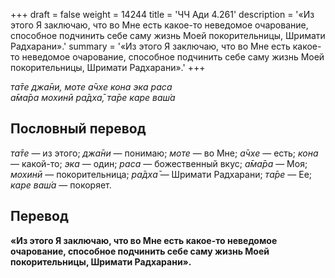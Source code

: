 +++
draft = false
weight = 14244
title = 'ЧЧ Ади 4.261'
description = '«Из этого Я заключаю, что во Мне есть какое-то неведомое очарование, способное подчинить себе саму жизнь Моей покорительницы, Шримати Радхарани».'
summary = '«Из этого Я заключаю, что во Мне есть какое-то неведомое очарование, способное подчинить себе саму жизнь Моей покорительницы, Шримати Радхарани».'
+++

_та̄те джа̄ни, моте а̄чхе кона эка раса  
а̄ма̄ра мохинӣ ра̄дха̄, та̄ре каре ваш́а_

## Пословный перевод

_та̄те_ — из этого; _джа̄ни_ — понимаю; _моте_ — во Мне; _а̄чхе_ — есть; _кона_ — какой-то; _эка_ — один; _раса_ — божественный вкус; _а̄ма̄ра_ — Моя; _мохинӣ_ — покорительница; _ра̄дха̄_ — Шримати Радхарани; _та̄ре_ — Ее; _каре_ _ваш́а_ — покоряет.

## Перевод

**«Из этого Я заключаю, что во Мне есть какое-то неведомое очарование, способное подчинить себе саму жизнь Моей покорительницы, Шримати Радхарани».**

